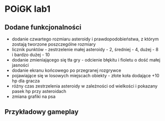 # POiGK lab1
## Dodane funkcjonalności
* dodanie czwartego rozmiaru asteroidy i prawdopodobieństwa, z którym zostają tworzone poszczególne rozmiary
* licznik punktów - zestrzelenie małej asteroidy - 2, średniej - 4, dużej - 8 i bardzo dużej - 10
* dodanie zmieniającego się tła gry - odcienie błękitu i fioletu o dość małej jasności
* dodanie ekranu końcowego po przegranej rozgrywce
* pojawiające się w losowych miejscach obiekty - złote koła dodające +10 hp dla gracza
* różny czas zestrzelenia asteroidy w zależności od wielkości i pokazany pasek hp przy asteroidach
* zmiana grafiki na psa
## Przykładowy gameplay
